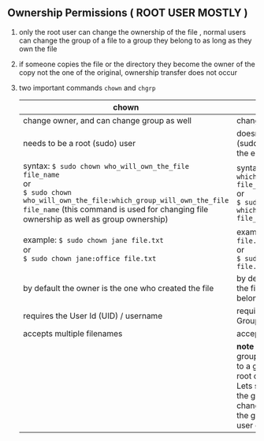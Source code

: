 ## Ownership Permissions ( ROOT USER MOSTLY )
1. only the root user can change the ownership of the file , normal users can change the group of a file to a group they belong to as long as they own the file
2. if someone copies the file or the directory they become the owner of the copy not the one of the original, ownership transfer does not occur
3. two important commands `chown` and `chgrp`

    | <b>chown</b> | <b>chgrp</b> |
    | ------|-------|
    | change owner, and can change group as well | change group|
    | needs to be a root (sudo) user | doesn't need to be a root (sudo) user look at the note at the end of the table |
    | syntax: `$ sudo chown who_will_own_the_file file_name` <br>or<br> `$ sudo chown who_will_own_the_file:which_group_will_own_the_file file_name` (this command is used for changing file ownership as well as group ownership) | syntax:`$ chgrp which_group_will_own_the_file file_name` <br>or <br> `$ sudo chgrp which_group_will_own_the_file file_name`|
    | example: `$ sudo chown jane file.txt` <br>or<br> `$ sudo chown jane:office file.txt` | example:`$ chgrp office file.txt` <br>or<br>  `$ sudo chgrp headoffice file.txt` |
    | by default the owner is the one who created the file | by default the group owner of the file is the group that user belongs to |
    | requires the User Id (UID) / username | requires the Group Id (GID) / Group name|
    | accepts multiple filenames | accepts multiple filenames |
    |  | <b>note</b> :: a user can change the group owner of a file but only to a group they belong to, a root can change it to anyone.<br> Lets say its joe who changing the groups of a file joe can only change the group of the file to the group he belongs to , a root user can change it to anything|



